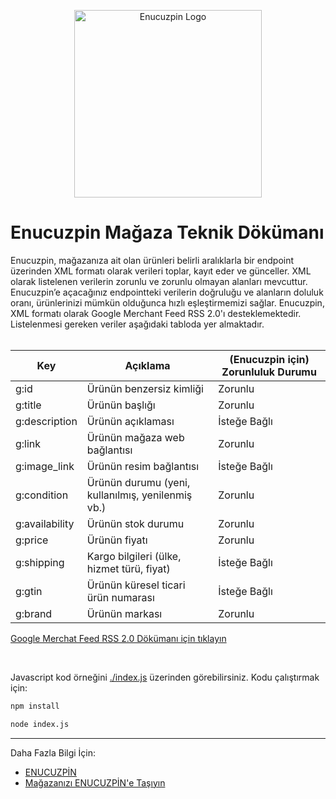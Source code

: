 <p align="center">
  <img src="https://www.enucuzpin.com/_ipx/_/logo/png/enucuzpin-blue.png" alt="Enucuzpin Logo" width="300" height="300">
</p>

# Enucuzpin Mağaza Teknik Dökümanı

Enucuzpin, mağazanıza ait olan ürünleri belirli aralıklarla bir endpoint üzerinden XML formatı olarak verileri toplar, kayıt eder ve günceller. XML olarak listelenen verilerin zorunlu ve zorunlu olmayan alanları mevcuttur. Enucuzpin’e açacağınız endpointteki verilerin doğruluğu ve alanların doluluk oranı, ürünlerinizi mümkün olduğunca hızlı eşleştirmemizi sağlar.
Enucuzpin, XML formatı olarak Google Merchant Feed RSS 2.0'ı desteklemektedir. Listelenmesi gereken veriler aşağıdaki tabloda yer almaktadır.
<br>
<br>

| Key              | Açıklama                                                 | (Enucuzpin için) Zorunluluk Durumu |
|------------------|----------------------------------------------------------|-------------------|
| g:id             | Ürünün benzersiz kimliği                                 | Zorunlu           |
| g:title          | Ürünün başlığı                                           | Zorunlu           |
| g:description    | Ürünün açıklaması                                        | İsteğe Bağlı      |
| g:link           | Ürünün mağaza web bağlantısı                             | Zorunlu           |
| g:image_link     | Ürünün resim bağlantısı                                  | İsteğe Bağlı      |
| g:condition      | Ürünün durumu (yeni, kullanılmış, yenilenmiş vb.)        | Zorunlu           |
| g:availability   | Ürünün stok durumu                                       | Zorunlu           |
| g:price          | Ürünün fiyatı                                            | Zorunlu           |
| g:shipping       | Kargo bilgileri (ülke, hizmet türü, fiyat)               | İsteğe Bağlı      |
| g:gtin           | Ürünün küresel ticari ürün numarası                      | İsteğe Bağlı      |
| g:brand          | Ürünün markası                                           | Zorunlu           |


<a href="https://support.google.com/merchants/answer/160589?hl=tr" target="_blank">Google Merchat Feed RSS 2.0 Dökümanı için tıklayın</a>

<br>

Javascript kod örneğini <a href="https://github.com/En-Ucuz-Pin/store-guide/blob/main/index.js" target="_blank">./index.js</a> üzerinden görebilirsiniz.
Kodu çalıştırmak için: 

```cmd
npm install

node index.js
```

-------------------------------
Daha Fazla Bilgi İçin:
- <a href="https://www.enucuzpin.com" target="_blank">ENUCUZPİN</a>
- <a href="https://www.enucuzpin.com/magaza-kayit" target="_blank">Mağazanızı ENUCUZPİN'e Taşıyın</a>
